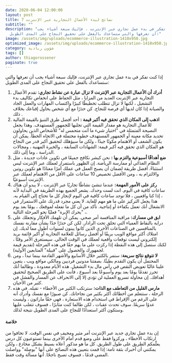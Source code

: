 ```yaml
---
date: 2020-06-04 12:00:00
layout: post
title: 7 نصائح لبدء الأعمال التجارية عبر الإنترنت
subtitle: ""
description: "إذا كنت تفكر في بدء عمل تجاري عبر الإنترنت ، فإليك سبعة أشياء يجب
  أن تعرفها والتي ستساعدك بالفعل على تحقيق النجاح على المدى الطويل:"
image: /assets/img/uploads/ecommerce-illustration-1410x950.jpg
optimized_image: /assets/img/uploads/ecommerce-illustration-1410x950.jpg
category: شؤون ريادية
tags: []
author: thiagorossener
paginate: true
---
```

إذا كنت تفكر في بدء عمل تجاري عبر الإنترنت، فإليك سبعة أشياء يجب أن تعرفها والتي ستساعدك بالفعل على تحقيق النجاح على المدى الطويل:

1. **أدرك أن الأعمال التجارية عبر الإنترنت لا تزال عبارة عن نشاط تجاري:** تقدم الأعمال التجارية عبر الإنترنت العديد من المزايا ، مثل الحفاظ على انخفاض تكاليف بدء التشغيل ، لكنها لا تزال تتطلب تخطيطًا كبيرًا واكتساب المهارات والعمل الجاد والصيانة إذا كان لديها أي فرصة للنجاح. كن حذرًا مع أي شخص يحاول إقناعك بخلاف ذلك .
2. **اذهب إلى المكان الذي** **تحقق فيه أكبر قيمة :** أحد أفضل طرق التنبؤ بالقيمة المالية للأعمال التجارية هو مقدار القيمة التي تجلبها للجمهور المستهدف. وهذا يجعل النصيحة المتمثلة في "اختيار شيء ما أنت متحمس له" للأشخاص الذين يحاولون تحديد مكانة معينة أو الجمهور المستهدف خطوة محتملة في الاتجاه الخطأ. يمكن أن يكون الشغف أو الاهتمام مكونًا جيدًا ، ولكن ما سيؤهلك لتحقيق أكبر قدر من النجاح هو المكان الذي تحقق فيه أكبر قيمة: الشهادات السابقة ، والخبرة المهنية ، ومجالات الدراسة ، وما إلى ذلك.
3. **ضع أهدافًا أسبوعية والتزم بها :** نحن كبشر نكافح جميعًا في تكوين عادات جديدة ، مثل النظام الغذائي أو ممارسة الرياضة. إن الظهور باستمرار لعملك  عبر الإنترنت ليس استثناءً. أفضل طريقة لضمان أن يصبح العمل في عملك أمرًا معتادًا هو تكوين روتين والالتزام به ، ومن الأفضل تخصيص 10 ساعات على الأقل من الاهتمام لعملك عبر الإنترنت أسبوعيًا.
4. **ركز على الأمور المهمة:** عندما تنشئ نشاطًا تجاريًا عبر الإنترنت ، لا يبدو أن هناك ساعات كافية في اليوم. انت لست وحدك. يشعر الجميع بهذه الطريقة في البداية لأنه ، إذا كنا واقعيين ، فلا *توجد* ساعات كافية في اليوم لإنجاز كل ما تحتاج إلى القيام به. هذا يجعل التركيز على ما هو مهم للغاية. لا يعني مجرد قدرتك على الاستمرار في الانشغال أنك تعمل بكفاءة أو إنتاجية. تأكد من أن كل ما تفعله لموقعك ، يومًا بعد يوم ، "يحرك الإبرة" فعليًا نحو المرحلة التالية.
5. **ابق في مسارك:** مراقبة المنافسة أمر صحي. يمكن أن تلهمك الأفكار وتجعلك على دراية بالنقاط العمياء التي تحلق تحت الرادار. لكن كن حذرًا جدًا بشأن مقارنة نفسك بالمنافسين في الصناعات الأخرى الذين كانوا يبنون لسنوات أطول مما لديك. إن امتلاك أكثر مواقع الويب بريقًا أو أفضل رسائل للعلامة التجارية أو أكبر قائمة بريد إلكتروني ليست توقعات واقعية لعملك في الوقت الحالي. سيستغرق الأمر وقتًا ، لكنك ستصل إلى هذه النقطة إذا ركزت على ما يهم حقًا في هذه المرحلة (تقديم قيمة لجمهورك والحصول على "قبيلة" المتابعين الأولية).
6. **لا تتوقع نتائج سريعة:** ستمر بالكثير خلال الأسابيع والأشهر القادمة بينما تبدأ ، ومن المحتمل أن يكون التقدم بطيئًا. بصفتنا مدونين فرديين ومالكي مواقع ويب ، يتعين علينا غالبًا تعويض النقص في رأس مال بدء التشغيل. هذه الأيام معدودة ، وطالما أنك تحرز تقدمًا يومًا بعد يوم وأسبوعًا بعد أسبوع ، فأنت على الطريق الصحيح لتحقيق أهدافك. إن محاولة تسريع العملية لن تؤدي إلا إلى الانحراف عن المسار والفشل في كثير من الأحيان.
7. **مارس القليل من التعاطف مع الذات:** سترتكب الكثير من الأخطاء - تقبله. في هذه الرحلة ، ستتعلم من أخطائك أكثر بكثير من نجاحاتك. كن صبورًا مع نفسك وأدرك أنه على الرغم من الإفراط في استخدام هذه الاستعارة ، فهي حقًا ماراثون ، وليست عدوًا سريعًا. سوف تحدث عقبات ، لكن طالما كنت مثابرًا ، فسوف تتغلب عليها وستكون أكثر استعدادًا للنجاح على المدى الطويل نتيجة لذلك.

#### خلاصة

إن بدء عمل تجاري جديد عبر الإنترنت أمر مثير ومخيف في نفس الوقت. لا تخافوا من ارتكاب الأخطاء ، وركزوا فقط على وضع قدم أمام الأخرى بينما تستوعبون كل درس يعلّمكم الطريق على طول الطريق. كل ما هو مذكور أعلاه بسيط بشكل مخادع ، ولكن يمكنني أن أخبرك بثقة تامة: إذا قمت بتعيين هذه النصائح على أنها "بوصلة" وواصلت المضي قدمًا ، فسوف تصبح ناجحًا. أنها مسألة وقت فقط.